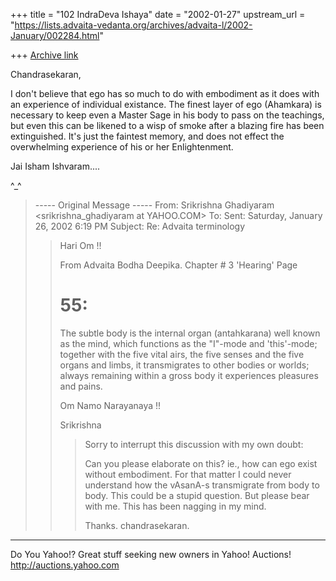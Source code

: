+++
title = "102 IndraDeva Ishaya"
date = "2002-01-27"
upstream_url = "https://lists.advaita-vedanta.org/archives/advaita-l/2002-January/002284.html"

+++
[Archive link](https://lists.advaita-vedanta.org/archives/advaita-l/2002-January/002284.html)

Chandrasekaran,

I don't believe that ego has so much to do with
embodiment as it does with an experience of individual
existance.
The finest layer of ego (Ahamkara) is necessary to
keep even a Master Sage in his body to pass on the
teachings, but even this can be likened to a wisp of
smoke after a blazing fire has been extinguished. It's
just the faintest memory, and does not effect the
overwhelming experience of his or her Enlightenment.

Jai Isham Ishvaram....

^_^




> ----- Original Message -----
> From: Srikrishna Ghadiyaram
> <srikrishna_ghadiyaram at YAHOO.COM>
> To: <ADVAITA-L at LISTS.ADVAITA-VEDANTA.ORG>
> Sent: Saturday, January 26, 2002 6:19 PM
> Subject: Re: Advaita terminology
>
>
> > Hari Om !!
> >
> > From Advaita Bodha Deepika. Chapter # 3 'Hearing'
> Page
> > # 55:
> >
> > The subtle body is the internal organ
> (antahkarana)
> > well known as the mind, which functions as the
> > "I"-mode and 'this'-mode; together with the five
> vital
> > airs, the five senses and the five organs and
> limbs,
> > it transmigrates to other bodies or worlds; always
> > remaining within a gross body it experiences
> pleasures
> > and pains.
> >
> > Om Namo Narayanaya !!
> >
> > Srikrishna
> >
> >
> > > Sorry to interrupt this discussion with my own
> > > doubt:
> > >
> > > Can you please elaborate on this? ie., how can
> ego
> > > exist
> > > without embodiment. For that matter I could
> never
> > > understand
> > > how the vAsanA-s transmigrate from body to body.
> > > This could be a
> > > stupid question. But please bear with me. This
> has
> > > been nagging
> > > in my mind.
> > >
> > > Thanks.
> > > chandrasekaran.
> >


__________________________________________________
Do You Yahoo!?
Great stuff seeking new owners in Yahoo! Auctions!
http://auctions.yahoo.com

